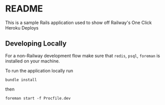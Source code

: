 # README

This is a sample Rails application used to show off Railway's One Click Heroku Deploys

## Developing Locally

For a non-Railway development flow make sure that `redis`, `psql`, `foreman` is installed on your machine.

To run the application locally run

```
bundle install
```

then

```
foreman start -f Procfile.dev
```

